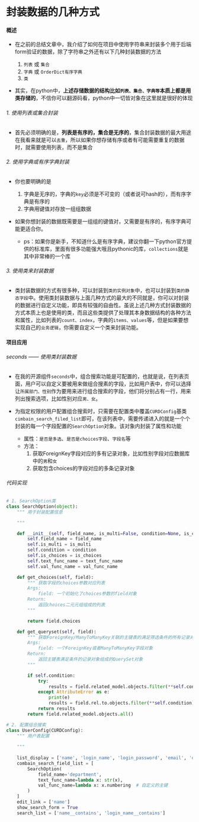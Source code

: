 # 封装数据的几种方式

#### 概述
- 在之前的总结文章中，我介绍了如何在项目中使用字符串来封装多个用于后端form验证的数据，除了字符串之外还有以下几种封装数据的方法
	1. `列表` 或 `集合`
	2. `字典` 或 `OrderDict有序字典`
	3. `类`

- 其实，在python中，**上述存储数据的结构比如`列表、集合、字典等`本质上都是用类存储的**，不信你可以翻源码看，python中一切皆对象在这里就是很好的体现

###### 1. 使用列表或集合封装
- 首先必须明确的是，**列表是有序的，集合是无序的**，集合封装数据的最大用途在我看来就是可以`去重`，所以如果你想存储有序或者有可能需要重复的数据时，就需要使用列表，而不是集合


###### 2. 使用字典或有序字典封装
- 你也要明确的是
	1. 字典是无序的，字典的`key`必须是不可变的（或者说可hash的），而有序字典是有序的
	2. 字典用键值对存放一组组数据

- 如果你想封装的数据既需要是一组组的键值对，又需要是有序的，有序字典可能更适合你。
	- ps：如果你是新手，不知道什么是有序字典，建议你翻一下python官方提供的标准库，里面有很多功能强大哦且pythonic的库，`collections`就是其中非常棒的一个库


###### 3. 使用类来封装数据
- 类封装数据的方式有很多种，可以封装到`类的实例对象`中，也可以封装到`类的静态字段`中。使用类封装数据与上面几种方式的最大的不同就是，你可以对封装的数据进行自定义功能，即具有较强的自由性。虽说上述几种方式封装数据的方式本质上也是使用的类，而且这些类提供了处理其本身数据结构的各种方法和属性，比如列表的`count、index`，字典的`items、values`等，但是如果要想实现自己的`业务逻辑`，你需要自定义一个类来封装功能。

#### 项目应用
###### seconds —— 使用类封装数据
- 在我的开源组件`seconds`中，组合搜索功能是可配置的，也就是说，在列表页面，用户可以自定义要被用来做组合搜素的字段，比如用户表中，你可以选择让`所属部门、性别`作为要用来进行组合搜索的字段，他们将分别占有一行，用来列出搜索选项，比如性别对应`男、女`。

- 为指定权限的用户配置组合搜索时，只需要在配置类中覆盖`CURDConfig`基类`cimbain_search_filed_list`即可，在该列表中，需要传递进入的就是一个个封装的每一个字段配置的`SearchOption`对象。该对象内封装了属性和功能
	- 属性：`是否是多选`、`是否是choices字段`、`字段名`等
	- 方法：
		1. 获取ForeignKey字段对应的多有记录对象，比如性别字段对应数据库中的`男`和`女`
		2. 获取包含choices的字段对应的多条记录对象

###### 代码实现

```python
# 1. SearchOption类
class SearchOption(object):
    """ 用于封装配置信息

    """

    def __init__(self, field_name, is_multi=False, condition=None, is_choices=False, text_func_name=None, val_func_name=None):
        self.field_name = field_name
        self.is_multi = is_multi
        self.condition = condition
        self.is_choices = is_choices
        self.text_func_name = text_func_name
        self.val_func_name = val_func_name

    def get_choices(self, field):
        """ 获取字段的choices参数对应列表
        Args:
            field: 一个初始化了choices参数的field对象
        Return:
            返回choices二元元组组成的列表
        """

        return field.choices

    def get_queryset(self, field):
        """ 获取ForeignKey/ManyToManyKey关联的主键表的满足筛选条件的所有记录对象
        Args:
            field: 一个ForeignKey或者ManyToManyKey字段对象
        Return:
            返回主键表满足条件的记录对象组成的QuerySet对象
        """

        if self.condition:
            try:
                results = field.related_model.objects.filter(**self.condition)      # Dajngo2.0, 也可使用"field.model"
            except AttributeError as e:
                print(e)
                results = field.rel.to.objects.filter(**self.condition)             # Django2.0以下版本
            return results
        return field.related_model.objects.all()

# 2. 配置组合搜索
class UserConfig(CURDConfig):
    """ 用户表配置
    
    """
    
    list_display = ['name', 'login_name', 'login_password', 'email', 'department']
    combain_search_field_list = [
        SearchOption(
            field_name='department',
            text_func_name=lambda x: str(x),
            val_func_name=lambda x: x.numbering  # 自定义的主键
        )
    ]
    edit_link = ['name']
    show_search_form = True
    search_list = ['name__contains', 'login_name__contains']
```



